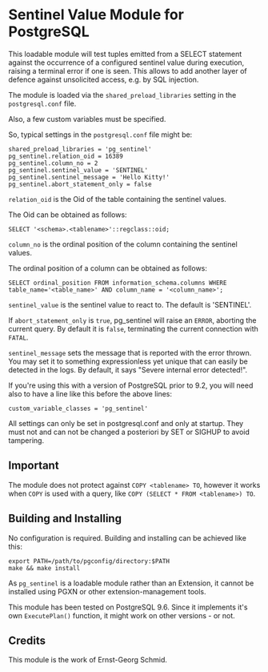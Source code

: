 Sentinel Value Module for PostgreSQL
===========================================

This loadable module will test tuples emitted from a SELECT statement against 
the occurrence of a configured sentinel value during execution, 
raising a terminal error if one is seen. This allows to add another layer of 
defence against unsolicited access, e.g. by SQL injection.

The module is loaded via the `shared_preload_libraries` setting in the 
`postgresql.conf` file.

Also, a few custom variables must be specified.

So, typical settings in the `postgresql.conf` file might be:

    shared_preload_libraries = 'pg_sentinel'
    pg_sentinel.relation_oid = 16389
    pg_sentinel.column_no = 2
    pg_sentinel.sentinel_value = 'SENTINEL'
    pg_sentinel.sentinel_message = 'Hello Kitty!'
    pg_sentinel.abort_statement_only = false

`relation_oid` is the Oid of the table containing the sentinel values.

The Oid can be obtained as follows:

    SELECT '<schema>.<tablename>'::regclass::oid;

`column_no` is the ordinal position of the column containing the sentinel values.

The ordinal position of a column can be obtained as follows:

    SELECT ordinal_position FROM information_schema.columns WHERE
    table_name='<table_name>' AND column_name = '<column_name>';

`sentinel_value` is the sentinel value to react to. The default is 'SENTINEL'.

If `abort_statement_only` is `true`, pg_sentinel will raise an `ERROR`, aborting
the current query. By default it is `false`, terminating the current connection
with `FATAL`.

`sentinel_message` sets the message that is reported with the error thrown. You may 
set it to something expressionless yet unique that can easily be detected in the logs. 
By default, it says "Severe internal error detected!".

If you're using this with a version of PostgreSQL prior to 9.2, you will 
need also to have a line like this before the above lines:

    custom_variable_classes = 'pg_sentinel'

All settings can only be set in postgresql.conf and only at startup.
They must not and can not be changed a posteriori by SET or SIGHUP to
avoid tampering.

Important
---------

The module does not protect against `COPY <tablename> TO`, however it works 
when `COPY` is used with a query, like `COPY (SELECT * FROM <tablename>) TO`.

Building and Installing
-----------------------

No configuration is required. Building and installing can be achieved
like this:

    export PATH=/path/to/pgconfig/directory:$PATH
    make && make install
    
As `pg_sentinel` is a loadable module rather than an Extension, it cannot be
installed using PGXN or other extension-management tools.

This module has been tested on PostgreSQL 9.6.  Since it implements it's own
`ExecutePlan()` function, it might work on other versions - or not.

Credits
-------

This module is the work of Ernst-Georg Schmid.

